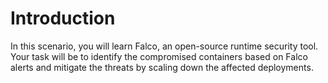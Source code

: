 # Introduction

In this scenario, you will learn Falco, an open-source runtime security tool. Your task will be to identify the compromised containers based on Falco alerts and mitigate the threats by scaling down the affected deployments.
